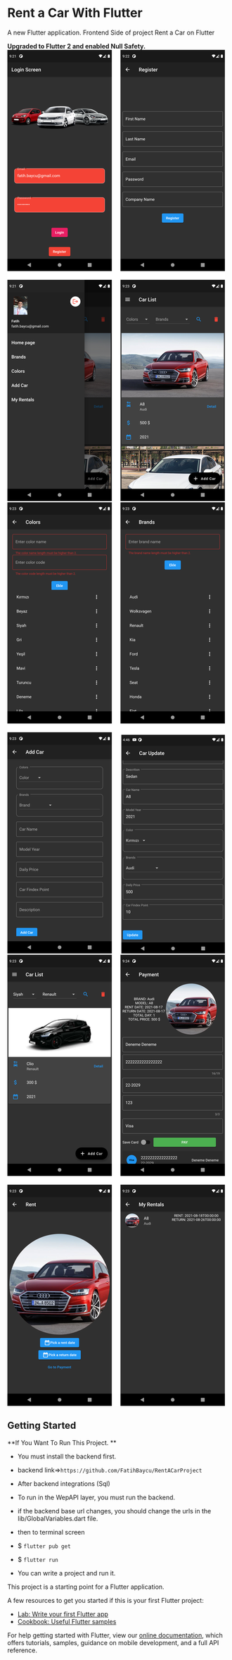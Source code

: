 # Rent a Car With Flutter

A new Flutter application.
    Frontend Side of project Rent a Car on Flutter
    
 **Upgraded to Flutter 2 and enabled Null Safety.**
![newTheme](https://github.com/FatihBaycu/RentACarWithFlutter/blob/main/scrennshots/1ss.png)
![newPhoto](https://github.com/FatihBaycu/RentACarWithFlutter/blob/main/scrennshots/2ss.png)
![newPhoto](https://github.com/FatihBaycu/RentACarWithFlutter/blob/main/scrennshots/3ss.png)

## Getting Started

**If You Want To Run This Project. **
- You must install the backend first.
- backend link=>`https://github.com/FatihBaycu/RentACarProject`
- After backend integrations (Sql)

- To run in the WepAPI layer, you must run the backend.

- if the backend base url changes, you should change the urls in the lib/GlobalVariables.dart file.

- then to terminal screen
- $ `flutter pub get`
- $ `flutter run`
- You can write a project and run it.

This project is a starting point for a Flutter application.

A few resources to get you started if this is your first Flutter project:

- [Lab: Write your first Flutter app](https://flutter.dev/docs/get-started/codelab)
- [Cookbook: Useful Flutter samples](https://flutter.dev/docs/cookbook)

For help getting started with Flutter, view our
[online documentation](https://flutter.dev/docs), which offers tutorials,
samples, guidance on mobile development, and a full API reference.
